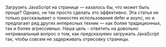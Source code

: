 Загрузить JavaScript на странице — казалось бы, что может быть проще? Однако, не так просто сделать это эффективно. Эта статья не только рассказывает о тонкостях использования defer и async, но и предлагает ряд других интересных техник — как более традиционных, так и более агрессивных. Наша цель - ответить на довольно нетривиальный вопрос о том, как предсказуемо загружать JavaScript так, чтобы совсем не задерживать отрисовку страницы.
